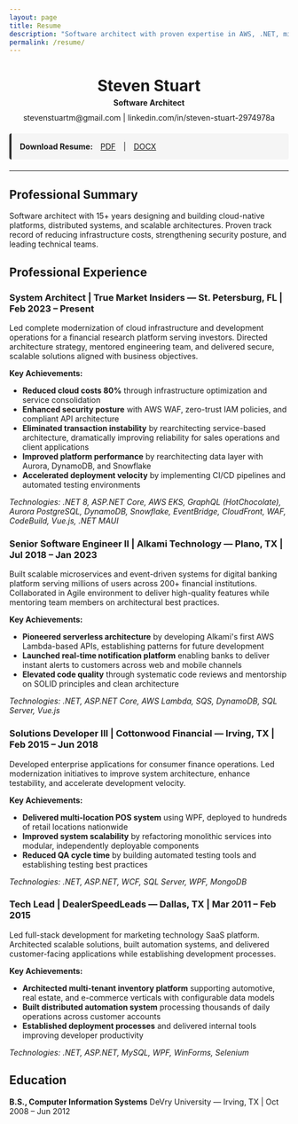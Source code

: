 ```yaml
---
layout: page
title: Resume
description: "Software architect with proven expertise in AWS, .NET, microservices, and cloud infrastructure—delivering scalable, cost-effective solutions."
permalink: /resume/
---
```


<h1 style="text-align: center; margin-bottom: 5px;">Steven Stuart</h1>
<p style="text-align: center; font-weight: bold; margin: 5px 0;">Software Architect</p>

<p style="text-align: center; margin: 10px 0;">
stevenstuartm@gmail.com | linkedin.com/in/steven-stuart-2974978a
</p>

<div style="margin: 20px 0; padding: 15px; background-color: #f5f5f5; border-left: 4px solid #333; border-radius: 4px;">
  <strong>Download Resume:</strong>
  <a href="{{ site.baseurl }}/assets/downloads/steven-stuart-resume.pdf" download style="margin: 0 10px; text-decoration: underline;">PDF</a> |
  <a href="{{ site.baseurl }}/assets/downloads/steven-stuart-resume.docx" download style="margin: 0 10px; text-decoration: underline;">DOCX</a>
</div>

---


## Professional Summary

Software architect with 15+ years designing and building cloud-native platforms, distributed systems, and scalable architectures. Proven track record of reducing infrastructure costs, strengthening security posture, and leading technical teams.

## Professional Experience

### System Architect | True Market Insiders — St. Petersburg, FL | Feb 2023 – Present

Led complete modernization of cloud infrastructure and development operations for a financial research platform serving investors. Directed architecture strategy, mentored engineering team, and delivered secure, scalable solutions aligned with business objectives.

**Key Achievements:**
- **Reduced cloud costs 80%** through infrastructure optimization and service consolidation
- **Enhanced security posture** with AWS WAF, zero-trust IAM policies, and compliant API architecture
- **Eliminated transaction instability** by rearchitecting service-based architecture, dramatically improving reliability for sales operations and client applications
- **Improved platform performance** by rearchitecting data layer with Aurora, DynamoDB, and Snowflake
- **Accelerated deployment velocity** by implementing CI/CD pipelines and automated testing environments

*Technologies: .NET 8, ASP.NET Core, AWS EKS, GraphQL (HotChocolate), Aurora PostgreSQL, DynamoDB, Snowflake, EventBridge, CloudFront, WAF, CodeBuild, Vue.js, .NET MAUI*

### Senior Software Engineer II | Alkami Technology — Plano, TX | Jul 2018 – Jan 2023

Built scalable microservices and event-driven systems for digital banking platform serving millions of users across 200+ financial institutions. Collaborated in Agile environment to deliver high-quality features while mentoring team members on architectural best practices.

**Key Achievements:**
- **Pioneered serverless architecture** by developing Alkami's first AWS Lambda-based APIs, establishing patterns for future development
- **Launched real-time notification platform** enabling banks to deliver instant alerts to customers across web and mobile channels
- **Elevated code quality** through systematic code reviews and mentorship on SOLID principles and clean architecture

*Technologies: .NET, ASP.NET Core, AWS Lambda, SQS, DynamoDB, SQL Server, Vue.js*

### Solutions Developer III | Cottonwood Financial — Irving, TX | Feb 2015 – Jun 2018

Developed enterprise applications for consumer finance operations. Led modernization initiatives to improve system architecture, enhance testability, and accelerate development velocity.

**Key Achievements:**
- **Delivered multi-location POS system** using WPF, deployed to hundreds of retail locations nationwide
- **Improved system scalability** by refactoring monolithic services into modular, independently deployable components
- **Reduced QA cycle time** by building automated testing tools and establishing testing best practices

*Technologies: .NET, ASP.NET, WCF, SQL Server, WPF, MongoDB*

### Tech Lead | DealerSpeedLeads — Dallas, TX | Mar 2011 – Feb 2015

Led full-stack development for marketing technology SaaS platform. Architected scalable solutions, built automation systems, and delivered customer-facing applications while establishing development processes.

**Key Achievements:**
- **Architected multi-tenant inventory platform** supporting automotive, real estate, and e-commerce verticals with configurable data models
- **Built distributed automation system** processing thousands of daily operations across customer accounts
- **Established deployment processes** and delivered internal tools improving developer productivity

*Technologies: .NET, ASP.NET, MySQL, WPF, WinForms, Selenium*

## Education

**B.S., Computer Information Systems**
DeVry University — Irving, TX | Oct 2008 – Jun 2012
